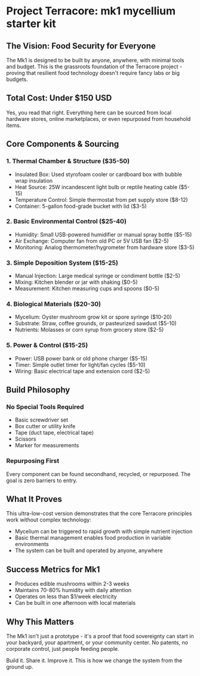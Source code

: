 # Project Terracore: mk1 mycellium starter kit

## The Vision: Food Security for Everyone
The Mk1 is designed to be built by anyone, anywhere, with minimal tools and budget. This is the grassroots foundation of the Terracore project - proving that resilient food technology doesn't require fancy labs or big budgets.

## Total Cost: Under $150 USD
Yes, you read that right. Everything here can be sourced from local hardware stores, online marketplaces, or even repurposed from household items.

## Core Components & Sourcing

### 1. Thermal Chamber & Structure ($35-50)
- Insulated Box: Used styrofoam cooler or cardboard box with bubble wrap insulation
- Heat Source: 25W incandescent light bulb or reptile heating cable ($5-15)
- Temperature Control: Simple thermostat from pet supply store ($8-12)
- Container: 5-gallon food-grade bucket with lid ($3-5)

### 2. Basic Environmental Control ($25-40)
- Humidity: Small USB-powered humidifier or manual spray bottle ($5-15)
- Air Exchange: Computer fan from old PC or 5V USB fan ($2-5)
- Monitoring: Analog thermometer/hygrometer from hardware store ($3-5)

### 3. Simple Deposition System ($15-25)
- Manual Injection: Large medical syringe or condiment bottle ($2-5)
- Mixing: Kitchen blender or jar with shaking ($0-5)
- Measurement: Kitchen measuring cups and spoons ($0-5)

### 4. Biological Materials ($20-30)
- Mycelium: Oyster mushroom grow kit or spore syringe ($10-20)
- Substrate: Straw, coffee grounds, or pasteurized sawdust ($5-10)
- Nutrients: Molasses or corn syrup from grocery store ($2-5)

### 5. Power & Control ($15-25)
- Power: USB power bank or old phone charger ($5-15)
- Timer: Simple outlet timer for light/fan cycles ($5-10)
- Wiring: Basic electrical tape and extension cord ($2-5)

## Build Philosophy

### No Special Tools Required
- Basic screwdriver set
- Box cutter or utility knife
- Tape (duct tape, electrical tape)
- Scissors
- Marker for measurements

### Repurposing First
Every component can be found secondhand, recycled, or repurposed. The goal is zero barriers to entry.

## What It Proves

This ultra-low-cost version demonstrates that the core Terracore principles work without complex technology:
- Mycelium can be triggered to rapid growth with simple nutrient injection
- Basic thermal management enables food production in variable environments
- The system can be built and operated by anyone, anywhere

## Success Metrics for Mk1
- Produces edible mushrooms within 2-3 weeks
- Maintains 70-80% humidity with daily attention
- Operates on less than $1/week electricity
- Can be built in one afternoon with local materials

## Why This Matters
The Mk1 isn't just a prototype - it's a proof that food sovereignty can start in your backyard, your apartment, or your community center. No patents, no corporate control, just people feeding people.

Build it. Share it. Improve it. This is how we change the system from the ground up.
